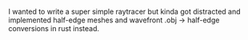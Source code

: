 I wanted to write a super simple raytracer but kinda got distracted and implemented half-edge meshes and wavefront .obj -> half-edge conversions in rust instead.
